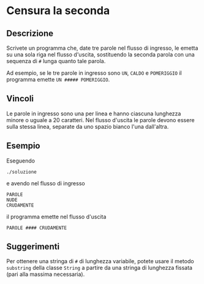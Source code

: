 Censura la seconda
==================

Descrizione
-----------

Scrivete un programma che, date tre parole nel flusso di ingresso, le emetta su
una sola riga nel flusso d'uscita, sostituendo la seconda parola con una
sequenza di `#` lunga quanto tale parola.

Ad esempio, se le tre parole in ingresso sono `UN`, `CALDO` e `POMERIGGIO` il
programma emette `UN ##### POMERIGGIO`.


Vincoli
-------

Le parole in ingresso sono una per linea e hanno ciascuna lunghezza minore o
uguale a 20 caratteri. Nel flusso d'uscita le parole devono essere sulla stessa
linea, separate da uno spazio bianco l'una dall'altra.


Esempio
-------

Eseguendo

    ./soluzione

e avendo nel flusso di ingresso

    PAROLE
    NUDE
    CRUDAMENTE

il programma emette nel flusso d'uscita

    PAROLE #### CRUDAMENTE


Suggerimenti
------------

Per ottenere una stringa di `#` di lunghezza variabile, potete usare il metodo
`substring` della classe `String` a partire da una stringa di lunghezza fissata
(pari alla massima necessaria).
